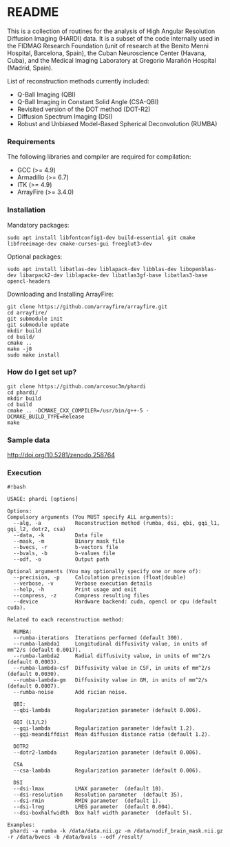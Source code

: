# README #

This is a collection of routines for the analysis of High Angular Resolution Diffusion Imaging (HARDI) data. It is a subset of the code internally used in the FIDMAG Research Foundation (unit of research at the Benito Menni Hospital, Barcelona, Spain), the Cuban Neuroscience Center (Havana, Cuba), and the Medical Imaging Laboratory at Gregorio Marañón Hospital (Madrid, Spain).

List of reconstruction methods currently included:

* Q-Ball Imaging (QBI) 
* Q-Ball Imaging in Constant Solid Angle (CSA-QBI) 
* Revisited version of the DOT method (DOT-R2)
* Diffusion Spectrum Imaging (DSI)
* Robust and Unbiased Model-Based Spherical Deconvolution (RUMBA)


### Requirements ###

The following libraries and compiler are required for compilation:

* GCC (>= 4.9)
* Armadillo (>= 6.7)
* ITK (>= 4.9)
* ArrayFire (>= 3.4.0)

### Installation ####

Mandatory packages:

```
sudo apt install libfontconfig1-dev build-essential git cmake libfreeimage-dev cmake-curses-gui freeglut3-dev
```

Optional packages:

```
sudo apt install libatlas-dev liblapack-dev libblas-dev libopenblas-dev libarpack2-dev liblapacke-dev libatlas3gf-base libatlas3-base opencl-headers
```

Downloading and Installing ArrayFire:

```
git clone https://github.com/arrayfire/arrayfire.git
cd arrayfire/
git submodule init
git submodule update
mkdir build
cd build/
cmake ..
make -j8
sudo make install
```

### How do I get set up? ###


```
git clone https://github.com/arcosuc3m/phardi
cd phardi/
mkdir build
cd build
cmake .. -DCMAKE_CXX_COMPILER=/usr/bin/g++-5 -DCMAKE_BUILD_TYPE=Release
make 
```

### Sample data ###

http://doi.org/10.5281/zenodo.258764

### Execution ###


```
#!bash

USAGE: phardi [options]

Options:
Compulsory arguments (You MUST specify ALL arguments):
  --alg, -a           Reconstruction method (rumba, dsi, qbi, gqi_l1, gqi_l2, dotr2, csa)
  --data, -k          Data file
  --mask, -m          Binary mask file
  --bvecs, -r         b-vectors file
  --bvals, -b         b-values file
  --odf, -o           Output path

Optional arguments (You may optionally specify one or more of):
  --precision, -p     Calculation precision (float|double)
  --verbose, -v       Verbose execution details
  --help, -h          Print usage and exit
  --compress, -z      Compress resulting files
  --device            Hardware backend: cuda, opencl or cpu (default cuda).

Related to each reconstruction method:

  RUMBA:
  --rumba-iterations  Iterations performed (default 300).
  --rumba-lambda1     Longitudinal diffusivity value, in units of mm^2/s (default 0.0017).
  --rumba-lambda2     Radial diffusivity value, in units of mm^2/s (default 0.0003).
  --rumba-lambda-csf  Diffusivity value in CSF, in units of mm^2/s (default 0.0030).
  --rumba-lambda-gm   Diffusivity value in GM, in units of mm^2/s (default 0.0007).
  --rumba-noise       Add rician noise.

  QBI:
  --qbi-lambda        Regularization parameter (default 0.006).

  GQI (L1/L2)
  --gqi-lambda        Regularization parameter (default 1.2).
  --gqi-meandiffdist  Mean diffusion distance ratio (default 1.2).

  DOTR2
  --dotr2-lambda      Regularization parameter (default 0.006).

  CSA
  --csa-lambda        Regularization parameter (default 0.006).

  DSI
  --dsi-lmax          LMAX parameter  (default 10).
  --dsi-resolution    Resolution parameter  (default 35).
  --dsi-rmin          RMIN parameter  (default 1).
  --dsi-lreg          LREG parameter  (default 0.004).
  --dsi-boxhalfwidth  Box half width parameter  (default 5).

Examples:
 phardi -a rumba -k /data/data.nii.gz -m /data/nodif_brain_mask.nii.gz -r /data/bvecs -b /data/bvals --odf /result/
```
